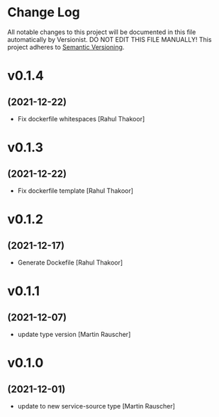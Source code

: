 # Change Log

All notable changes to this project will be documented in this file
automatically by Versionist. DO NOT EDIT THIS FILE MANUALLY!
This project adheres to [Semantic Versioning](http://semver.org/).

# v0.1.4
## (2021-12-22)

* Fix dockerfile whitespaces [Rahul Thakoor]

# v0.1.3
## (2021-12-22)

* Fix dockerfile template [Rahul Thakoor]

# v0.1.2
## (2021-12-17)

* Generate Dockefile [Rahul Thakoor]

# v0.1.1
## (2021-12-07)

* update type version [Martin Rauscher]

# v0.1.0
## (2021-12-01)

* update to new service-source type [Martin Rauscher]
